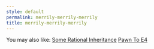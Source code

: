```yaml
---
style: default
permalink: merrily-merrily-merrily
title: merrily-merrily-merrily
---
```

You may also like:
[Some Rational Inheritance](http://scp-wiki.net/some-rational-inheritance)
[Pawn To E4](http://scp-wiki.net/pawn-to-e4)